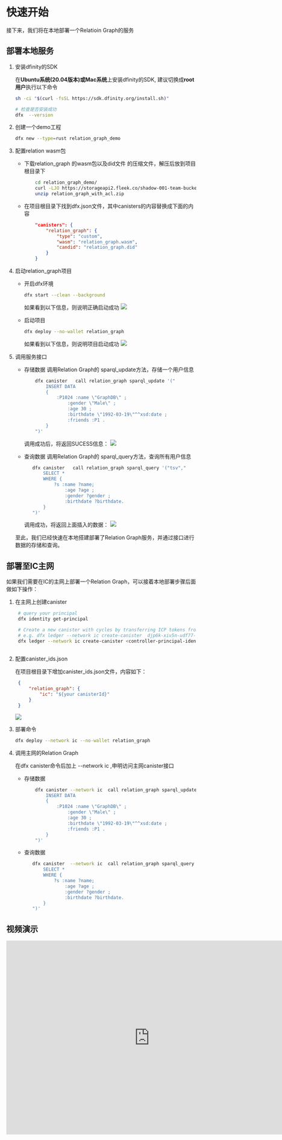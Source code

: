 # 快速开始

接下来，我们将在本地部署一个Relatioin Graph的服务

## 部署本地服务

1. 安装dfinity的SDK

    在**Ubuntu系统(20.04版本)**或**Mac系统**上安装dfinity的SDK, 建议切换成**root用户**执行以下命令
    ```sh
    sh -ci "$(curl -fsSL https://sdk.dfinity.org/install.sh)"

    # 检查是否安装成功
    dfx  --version
    ```
2. 创建一个demo工程
    ~~~sh
    dfx new --type=rust relation_graph_demo
    ~~~
3. 配置relation wasm包
   
   + 下载relation_graph 的wasm包以及did文件 的压缩文件，解压后放到项目根目录下
        ~~~sh
            cd relation_graph_demo/
            curl -LJO https://storageapi2.fleek.co/shadow-001-team-bucket/relationlabs/relation_graph_with_acl.zip
            unzip relation_graph_with_acl.zip
        ~~~
   + 在项目根目录下找到dfx.json文件，其中canisters的内容替换成下面的内容
        ~~~json
            "canisters": {
                "relation_graph": {
                    "type": "custom",
                    "wasm": "relation_graph.wasm",
                    "candid": "relation_graph.did"
                }
            }
        ~~~
4. 启动relation_graph项目
   + 开启dfx环境 
        ~~~sh
        dfx start --clean --background
        ~~~

        如果看到以下信息，则说明正确启动成功
        ![](../../images/2022-03-27-11-30-50.png)
   + 启动项目
       ~~~sh
       dfx deploy --no-wallet relation_graph
       ~~~

       如果看到以下信息，则说明项目启动成功
       ![](../../images/2022-03-27-11-58-48.png)

5. 调用服务接口

   + 存储数据
    调用Relation Graph的 sparql_update方法，存储一个用户信息
        ~~~sh
            dfx canister   call relation_graph sparql_update '("  
                INSERT DATA
                { 
                    :P1024 :name \"GraphDB\" ;
                        :gender \"Male\" ;
                        :age 30 ;
                        :birthdate \"1992-03-19\"^^xsd:date ;
                        :friends :P1 .
                }
            ")'
        ~~~
        调用成功后，将返回SUCESS信息：
        ![](../../images/2022-03-28-18-44-53.png)

   + 查询数据
      调用Relation Graph的 sparql_query方法，查询所有用户信息
     ~~~sh
        dfx canister   call relation_graph sparql_query '("tsv","
            SELECT * 
            WHERE {
                ?s :name ?name;
                    :age ?age ;
                    :gender ?gender ;
                    :birthdate ?birthdate.
            } 
        ")'
     ~~~
     调用成功，将返回上面插入的数据：
     ![](../../images/2022-03-28-18-46-58.png)

    
    至此，我们已经快速在本地搭建部署了Relation Graph服务，并通过接口进行数据的存储和查询。


## 部署至IC主网

如果我们需要在IC的主网上部署一个Relation Graph，可以接着本地部署步骤后面做如下操作：

1. 在主网上创建canister
   
   ```sh
    # query your principal 
    dfx identity get-principal

    # Create a new canister with cycles by transferring ICP tokens from your ledger account by running a command similar to the following 
    # e.g. dfx ledger --network ic create-canister  djp6k-xiv5n-udf77-eaphw-iv6pr-u43dl-7wm3i-oa5xc-2mg6u-xuyko-fae --amount  0.1
    dfx ledger --network ic create-canister <controller-principal-identifier> --amount <icp-tokens>
    
   ```

2. 配置canister_ids.json
   
   在项目根目录下增加canister_ids.json文件，内容如下：
   ```json
    {
        "relation_graph": {
            "ic": "${your canisterId}"
        }
    }
   ```
   ![](../../images/2022-04-15-16-10-50.png)

3. 部署命令

    ```sh
    dfx deploy --network ic --no-wallet relation_graph
    ```

4. 调用主网的Relation Graph

    在dfx canister命令后加上 --network ic  ,申明访问主网canister接口

   + 存储数据
        ~~~sh
            dfx canister --network ic  call relation_graph sparql_update '("  
                INSERT DATA
                { 
                    :P1024 :name \"GraphDB\" ;
                        :gender \"Male\" ;
                        :age 30 ;
                        :birthdate \"1992-03-19\"^^xsd:date ;
                        :friends :P1 .
                }
            ")'
        ~~~


   + 查询数据
     ~~~sh
        dfx canister  --network ic  call relation_graph sparql_query '("tsv","
            SELECT * 
            WHERE {
                ?s :name ?name;
                    :age ?age ;
                    :gender ?gender ;
                    :birthdate ?birthdate.
            } 
        ")'
     ~~~


## 视频演示

<iframe width="760" height="515" src="https://www.youtube.com/embed/N2Zx3WfqX_g" title="YouTube video player" frameborder="0" allow="accelerometer; autoplay; clipboard-write; encrypted-media; gyroscope; picture-in-picture" allowfullscreen></iframe>